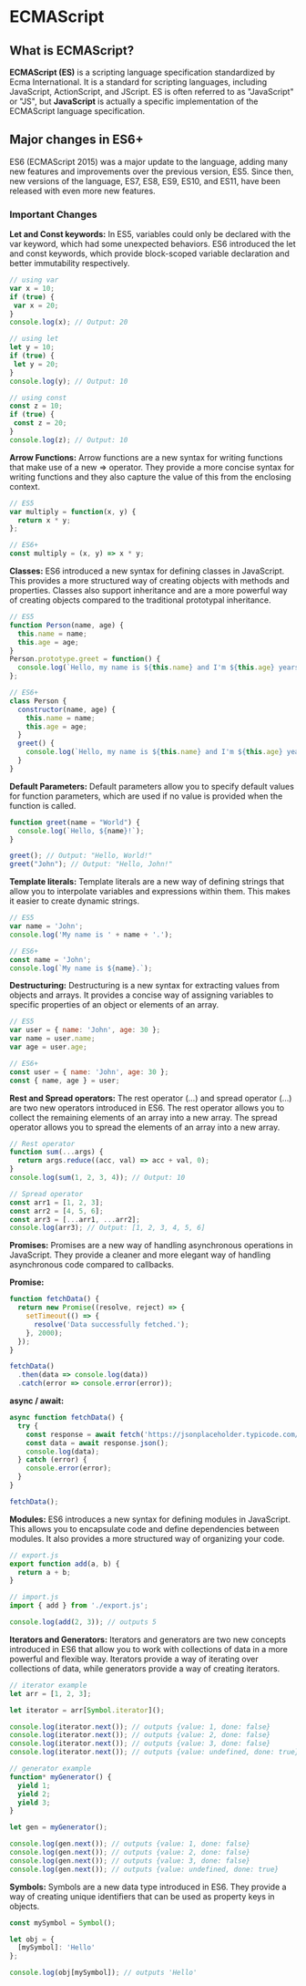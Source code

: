 # ECMAScript

## What is ECMAScript?

**ECMAScript (ES)** is a scripting language specification standardized by Ecma International. 
It is a standard for scripting languages, including JavaScript, ActionScript, and JScript. 
ES is often referred to as "JavaScript" or "JS", but **JavaScript** is actually a specific 
implementation of the ECMAScript language specification.  

## Major changes in ES6+

ES6 (ECMAScript 2015) was a major update to the language, adding many new features and improvements 
over the previous version, ES5. Since then, new versions of the language, ES7, ES8, ES9, ES10, and 
ES11, have been released with even more new features.

### Important Changes

 **Let and Const keywords:** In ES5, variables could only be declared with the var keyword, which had some 
 unexpected behaviors. ES6 introduced the let and const keywords, which provide block-scoped variable 
 declaration and better immutability respectively.  
 ```javascript
 // using var
var x = 10;
if (true) {
  var x = 20;
}
console.log(x); // Output: 20

// using let
let y = 10;
if (true) {
  let y = 20;
}
console.log(y); // Output: 10

// using const
const z = 10;
if (true) {
  const z = 20;
}
console.log(z); // Output: 10
```  

 **Arrow Functions:** Arrow functions are a new syntax for writing functions that make use of a new => operator. 
 They provide a more concise syntax for writing functions and they also capture the value of this from the enclosing context.  
```javascript
// ES5
var multiply = function(x, y) {
  return x * y;
};

// ES6+
const multiply = (x, y) => x * y;
```  

 **Classes:** ES6 introduced a new syntax for defining classes in JavaScript. This provides a more structured 
 way of creating objects with methods and properties. Classes also support inheritance and are a more powerful
 way of creating objects compared to the traditional prototypal inheritance.
```javascript
// ES5
function Person(name, age) {
  this.name = name;
  this.age = age;
}
Person.prototype.greet = function() {
  console.log(`Hello, my name is ${this.name} and I'm ${this.age} years old.`);
};

// ES6+
class Person {
  constructor(name, age) {
    this.name = name;
    this.age = age;
  }
  greet() {
    console.log(`Hello, my name is ${this.name} and I'm ${this.age} years old.`);
  }
}
```  

 **Default Parameters:** Default parameters allow you to specify default values for function parameters, 
 which are used if no value is provided when the function is called.
```javascript
function greet(name = "World") {
  console.log(`Hello, ${name}!`);
}

greet(); // Output: "Hello, World!"
greet("John"); // Output: "Hello, John!"
```  

 **Template literals:** Template literals are a new way of defining strings that allow you to interpolate variables 
 and expressions within them. This makes it easier to create dynamic strings.
```javascript
// ES5
var name = 'John';
console.log('My name is ' + name + '.');

// ES6+
const name = 'John';
console.log(`My name is ${name}.`);
```  

 **Destructuring:** Destructuring is a new syntax for extracting values from objects and arrays. It provides a concise
 way of assigning variables to specific properties of an object or elements of an array.
```javascript
// ES5
var user = { name: 'John', age: 30 };
var name = user.name;
var age = user.age;

// ES6+
const user = { name: 'John', age: 30 };
const { name, age } = user;
```  

 **Rest and Spread operators:** The rest operator (...) and spread operator (...) are two new operators introduced in ES6. 
 The rest operator allows you to collect the remaining elements of an array into a new array. The spread operator allows 
 you to spread the elements of an array into a new array.
```javascript
// Rest operator
function sum(...args) {
  return args.reduce((acc, val) => acc + val, 0);
}
console.log(sum(1, 2, 3, 4)); // Output: 10

// Spread operator
const arr1 = [1, 2, 3];
const arr2 = [4, 5, 6];
const arr3 = [...arr1, ...arr2];
console.log(arr3); // Output: [1, 2, 3, 4, 5, 6]
```  

 **Promises:** Promises are a new way of handling asynchronous operations in JavaScript. They provide a cleaner and more 
 elegant way of handling asynchronous code compared to callbacks.  
 
   **Promise:**
```javascript
function fetchData() {
  return new Promise((resolve, reject) => {
    setTimeout(() => {
      resolve('Data successfully fetched.');
    }, 2000);
  });
}

fetchData()
  .then(data => console.log(data))
  .catch(error => console.error(error));
```  

   **async / await:**
```javascript
async function fetchData() {
  try {
    const response = await fetch('https://jsonplaceholder.typicode.com/todos/1');
    const data = await response.json();
    console.log(data);
  } catch (error) {
    console.error(error);
  }
}

fetchData();
```  

 **Modules:** ES6 introduces a new syntax for defining modules in JavaScript. This allows you to encapsulate code and define 
 dependencies between modules. It also provides a more structured way of organizing your code.
```javascript
// export.js
export function add(a, b) {
  return a + b;
}

// import.js
import { add } from './export.js';

console.log(add(2, 3)); // outputs 5
```  

 **Iterators and Generators:** Iterators and generators are two new concepts introduced in ES6 that allow you to work with 
 collections of data in a more powerful and flexible way. Iterators provide a way of iterating over collections of data, 
 while generators provide a way of creating iterators.
```javascript
// iterator example
let arr = [1, 2, 3];

let iterator = arr[Symbol.iterator]();

console.log(iterator.next()); // outputs {value: 1, done: false}
console.log(iterator.next()); // outputs {value: 2, done: false}
console.log(iterator.next()); // outputs {value: 3, done: false}
console.log(iterator.next()); // outputs {value: undefined, done: true}

// generator example
function* myGenerator() {
  yield 1;
  yield 2;
  yield 3;
}

let gen = myGenerator();

console.log(gen.next()); // outputs {value: 1, done: false}
console.log(gen.next()); // outputs {value: 2, done: false}
console.log(gen.next()); // outputs {value: 3, done: false}
console.log(gen.next()); // outputs {value: undefined, done: true}
```  

 **Symbols:** Symbols are a new data type introduced in ES6. They provide a way of creating unique identifiers that can be 
 used as property keys in objects.
```javascript
const mySymbol = Symbol();

let obj = {
  [mySymbol]: 'Hello'
};

console.log(obj[mySymbol]); // outputs 'Hello'
```  

